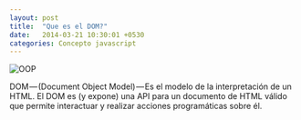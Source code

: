 ```yaml
---
layout: post
title:  "Que es el DOM?"
date:   2014-03-21 10:30:01 +0530
categories: Concepto javascript
---
```


![OOP](https://media.giphy.com/media/hKyWAN3gQyCsM/giphy.gif)


DOM — (Document Object Model) — Es el modelo de la interpretación de un HTML. El DOM es (y expone) una API para un documento de HTML válido que permite interactuar y realizar acciones programáticas sobre él.